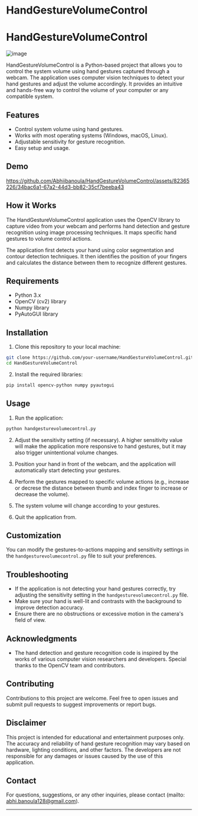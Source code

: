 # HandGestureVolumeControl
# HandGestureVolumeControl

![image](https://github.com/Abhiibanoula/HandGestureVolumeControl/assets/82365226/2fe8a074-5e47-42da-acce-25b0fe8e7bc1)


HandGestureVolumeControl is a Python-based project that allows you to control the system volume using hand gestures captured through a webcam. The application uses computer vision techniques to detect your hand gestures and adjust the volume accordingly. It provides an intuitive and hands-free way to control the volume of your computer or any compatible system.

## Features

- Control system volume using hand gestures.
- Works with most operating systems (Windows, macOS, Linux).
- Adjustable sensitivity for gesture recognition.
- Easy setup and usage.

## Demo

https://github.com/Abhiibanoula/HandGestureVolumeControl/assets/82365226/34bac6a1-67a2-44d3-bb82-35cf7beeba43

## How it Works

The HandGestureVolumeControl application uses the OpenCV library to capture video from your webcam and performs hand detection and gesture recognition using image processing techniques. It maps specific hand gestures to volume control actions.

The application first detects your hand using color segmentation and contour detection techniques. It then identifies the position of your fingers and calculates the distance between them to recognize different gestures.

## Requirements

- Python 3.x
- OpenCV (cv2) library
- Numpy library
- PyAutoGUI library

## Installation

1. Clone this repository to your local machine:

```bash
git clone https://github.com/your-username/HandGestureVolumeControl.git
cd HandGestureVolumeControl
```

2. Install the required libraries:

```bash
pip install opencv-python numpy pyautogui
```

## Usage

1. Run the application:

```bash
python handgesturevolumecontrol.py
```

2. Adjust the sensitivity setting (if necessary). A higher sensitivity value will make the application more responsive to hand gestures, but it may also trigger unintentional volume changes.

3. Position your hand in front of the webcam, and the application will automatically start detecting your gestures.

4. Perform the gestures mapped to specific volume actions (e.g., increase or decrese the distance between thumb and index finger to increase or decrease the volume).

5. The system volume will change according to your gestures.

6. Quit the application from.

## Customization

You can modify the gestures-to-actions mapping and sensitivity settings in the `handgesturevolumecontrol.py` file to suit your preferences.

## Troubleshooting

- If the application is not detecting your hand gestures correctly, try adjusting the sensitivity setting in the `handgesturevolumecontrol.py` file.
- Make sure your hand is well-lit and contrasts with the background to improve detection accuracy.
- Ensure there are no obstructions or excessive motion in the camera's field of view.

## Acknowledgments

- The hand detection and gesture recognition code is inspired by the works of various computer vision researchers and developers. Special thanks to the OpenCV team and contributors.

## Contributing

Contributions to this project are welcome. Feel free to open issues and submit pull requests to suggest improvements or report bugs.

## Disclaimer

This project is intended for educational and entertainment purposes only. The accuracy and reliability of hand gesture recognition may vary based on hardware, lighting conditions, and other factors. The developers are not responsible for any damages or issues caused by the use of this application.

## Contact

For questions, suggestions, or any other inquiries, please contact (mailto: abhi.banoula128@gmail.com).

---
